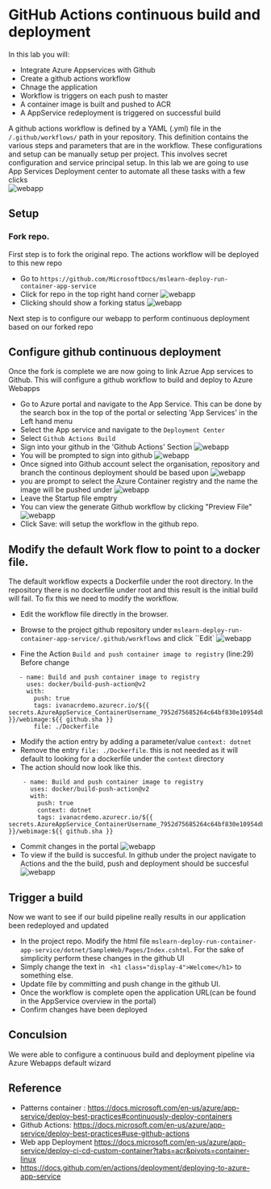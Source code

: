 # GitHub Actions continuous build and deployment 
In this lab you will: 
 - Integrate Azure Appservices with Github 
 - Create a github actions workflow 
 - Chnage the application 
 - Workflow is triggers on each push to master 
 - A container image  is built and pushed to ACR
 - A AppService redeployment is triggered on successful build 

A github actions workflow is defined by a YAML (.yml) file in the ``/.github/workflows/`` path in your repository. This definition contains the various steps and parameters that are in the workflow. These configurations and setup can be manually setup per project. This involves secret configuration and service principal setup. In this lab we are going to use App Services Deployment center to automate all these tasks with a few clicks  
![webapp](./img/githubactions-deploy.png)
## Setup 

### Fork repo. 
First step is to fork the original repo. The actions workflow will be deployed to this new repo 
 - Go to ``https://github.com/MicrosoftDocs/mslearn-deploy-run-container-app-service``
 - Click for repo in the top right hand corner 
 ![webapp](./img/forkrepo.png)
 - Clicking should show a forking status 
 ![webapp](./img/FORKING.png)

Next step is to configure our webapp to perform continuous deployment based on our forked repo
 
## Configure github continuous deployment 
 Once the fork is complete we are now going to link Azrue App services to Github. This will configure a github workflow to build and deploy to Azure Webapps 
 - Go to Azure portal and navigate to the App Service. This can be done by the search box in the top of the portal or selecting 'App Services' in the Left hand menu
- Select the App service and navigate to the ``Deployment Center``
- Select ``Github Actions Build``
- Sign into your github in the 'Github Actions' Section
![webapp](./img/setupDeployment.png)
- You will be prompted to sign into github 
![webapp](./img/signintogithub.png)
- Once signed into Github account  select the organisation, repository and branch the continous deployment should be based upon 
![webapp](./img/selectrepo.png)
-  you are prompt to select the Azure Container registry and the name the image will be pushed under 
![webapp](./img/selectRegistry.png)
-  Leave the Startup file emptry 
- You can view the generate Github workflow by clicking "Preview File"
![webapp](./img/workflowpreview.png)
- Click  Save: will setup the workflow in the github repo. 

## Modify the default Work flow to point to a docker file.
The default workflow expects a Dockerfile under the root directory. In the repository there is no dockerfile under root and this result is the initial build will fail. To fix this we need to modify the workflow. 
 - Edit the workflow file directly in the browser. 
 - Browse to the project github repository under ``mslearn-deploy-run-container-app-service/.github/workflows`` and click ``Edit`
![webapp](./img/modifyAction.png) 

 - Fine the Action  ``Build and push container image to registry`` (line:29) Before change
 ```
    - name: Build and push container image to registry
      uses: docker/build-push-action@v2
      with:
        push: true
        tags: ivanacrdemo.azurecr.io/${{ secrets.AzureAppService_ContainerUsername_7952d75685264c64bf830e10954dbd0d }}/webimage:${{ github.sha }}
        file: ./Dockerfile
```
 - Modify the action entry by adding a parameter/value ``context: dotnet``
 - Remove the entry ``file: ./Dockerfile``. this is not needed as it will default to looking for a dockerfile under the ``context`` directory
 - The action should now look like this.  
```
    - name: Build and push container image to registry
      uses: docker/build-push-action@v2
      with:
        push: true
        context: dotnet
        tags: ivanacrdemo.azurecr.io/${{ secrets.AzureAppService_ContainerUsername_7952d75685264c64bf830e10954dbd0d }}/webimage:${{ github.sha }}

```
 - Commit changes in the portal
 ![webapp](./img/commitWorkflow.png) 
 -  To view if the build is succesful. In github under the project navigate to Actions and the the build, push and deployment should be succesful   
 ![webapp](./img/resultofbuild.png) 

## Trigger a build 
Now we want to see if our build pipeline really results in our application been redeployed and updated 
- In the project repo.  Modify the html file ``mslearn-deploy-run-container-app-service/dotnet/SampleWeb/Pages/Index.cshtml``. For the sake of simplicity perform these changes in the github UI
- Simply change the text in   ``  <h1 class="display-4">Welcome</h1> `` to something else. 
- Update file by committing and push change in the github UI. 
- Once the workflow is complete open the application URL(can be found in the AppService overview in the portal)
- Confirm changes have been deployed 



## Conculsion 
We were able to configure a continuous build and deployment pipeline via Azure Webapps default wizard  


## Reference 
- Patterns container : https://docs.microsoft.com/en-us/azure/app-service/deploy-best-practices#continuously-deploy-containers 
- Github Actions: https://docs.microsoft.com/en-us/azure/app-service/deploy-best-practices#use-github-actions
- Web app Deployment  https://docs.microsoft.com/en-us/azure/app-service/deploy-ci-cd-custom-container?tabs=acr&pivots=container-linux
 - https://docs.github.com/en/actions/deployment/deploying-to-azure-app-service
